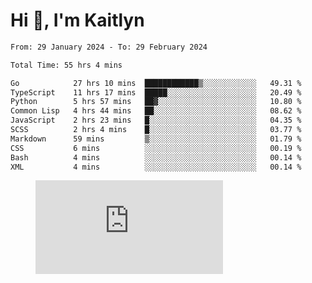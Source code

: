 # Hi 👋, I'm Kaitlyn
<!--START_SECTION:waka-->

```txt
From: 29 January 2024 - To: 29 February 2024

Total Time: 55 hrs 4 mins

Go            27 hrs 10 mins  ████████████▒░░░░░░░░░░░░   49.31 %
TypeScript    11 hrs 17 mins  █████░░░░░░░░░░░░░░░░░░░░   20.49 %
Python        5 hrs 57 mins   ██▓░░░░░░░░░░░░░░░░░░░░░░   10.80 %
Common Lisp   4 hrs 44 mins   ██░░░░░░░░░░░░░░░░░░░░░░░   08.62 %
JavaScript    2 hrs 23 mins   █░░░░░░░░░░░░░░░░░░░░░░░░   04.35 %
SCSS          2 hrs 4 mins    █░░░░░░░░░░░░░░░░░░░░░░░░   03.77 %
Markdown      59 mins         ▒░░░░░░░░░░░░░░░░░░░░░░░░   01.79 %
CSS           6 mins          ░░░░░░░░░░░░░░░░░░░░░░░░░   00.19 %
Bash          4 mins          ░░░░░░░░░░░░░░░░░░░░░░░░░   00.14 %
XML           4 mins          ░░░░░░░░░░░░░░░░░░░░░░░░░   00.14 %
```

<!--END_SECTION:waka-->

<figure><embed src="https://wakatime.com/share/@018d58bc-3d22-46c9-b2d7-4ed36fb8172d/243b5d9b-77cd-4133-89ff-dcc8f225fa18.svg"></embed></figure>
